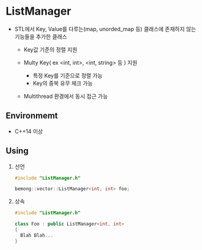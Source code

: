 # ListManager

* STL에서 Key, Value를 다루는(map, unorded_map 등) 클래스에 존재하지 않는 기능들을 추가한 클래스

  * Key값 기준의 정렬 지원

  * Multy Key( ex <int, int>, <int, string> 등 ) 지원
    * 특정 Key를 기준으로 정렬 가능
    * Key의 중복 유무 체크 가능
  * Multithread 환경에서 동시 접근 가능

## Environmemt
* C++14 이상

## Using
1. 선언
    ```c++
    #include "ListManager.h"
    
    bemong::vector::ListManager<int, int> foo; 
    ```
2. 상속
    ```c++
    #include "ListManager.h"
    
    class Foo : public ListManager<int, int>
    {
      Blah Blah...
    }
    ```

